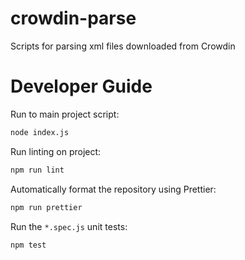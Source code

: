 # crowdin-parse

Scripts for parsing xml files downloaded from Crowdin

# Developer Guide

Run to main project script:

```bash
node index.js
```

Run linting on project:

```bash
npm run lint
```

Automatically format the repository using Prettier:

```bash
npm run prettier
```

Run the `*.spec.js` unit tests:

```bash
npm test
```
